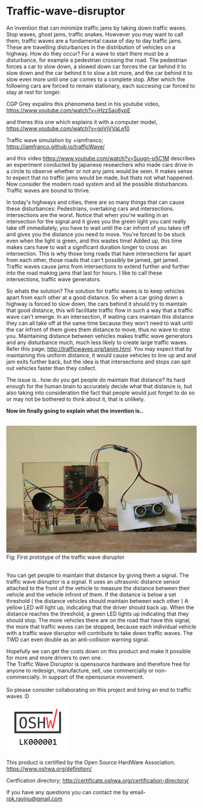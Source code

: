 # Traffic-wave-disruptor
An invention that can minimize traffic jams by taking down traffic waves. 
Stop waves, ghost jams, traffic snakes. Howvever you may want to call them, traffic waves are a fundamental cause of day to day traffic jams. These are travelling disturbances in the distribution of vehicles on a highway. How do they occur? For a wave to start there must be a disturbance, for example a pedestrian crossing the road. The pedestrian forces a car to slow down, a slowed down car forces the car behind it to slow down and the car behind it to slow a bit more, and the car behind it to slow even more until one car comes to a complete stop. After which the following cars are forced to remain stationary, each succesing car forced to stay at rest for longer. 

CGP Grey expalins this phenomena best in his youtube video,
https://www.youtube.com/watch?v=iHzzSao6ypE

and theres this one which explains it with a computer model, https://www.youtube.com/watch?v=goVjVVaLe10

Traffic wave simulation by +iamfranco; https://iamfranco.github.io/trafficWave/
 
and this video https://www.youtube.com/watch?v=Suugn-p5C1M describes an experiment conducted by japanese researchers who made cars drive in a circle to observe whether or not any jams would be seen. It makes sense to expect that no traffic jams would be made, but thats not what happened. Now consider the modern road system and all the possible disturbances. Traffic waves are bound to thrive. 

In today's highways and cities, there are so many things that can cause these disturbances: Pedestrians, overtaking cars and intersections. intersections are the worst. Notice that when you're waiting in an intersection for the signal and it gives you the green light you cant really take off immediately, you have to wait until the car infront of you takes off and gives you the distance you need to move. You're forced to be stuck even when the light is green, and this wastes time! Added up, this time makes cars have to wait a significant duration longer to cross an intersection. This is why those long roads that have intersections far apart from each other, those roads that can't possibly be jamed, get jamed. Traffic waves cause jams from intersections to extend further and further into the road making jams that last for hours. I like to call these intersections, traffic wave generators.

So whats the solution? The solution for traffic waves is to keep vehicles apart from each other at a good distance. So when a car going down a highway is forced to slow down, the cars behind it should try to maintain that good distance, this will facilitate traffic flow in such a way that a traffic wave can't emerge. In an intersection, if waiting cars maintain this distance they can all take off at the same time because they won't need to wait until the car infront of them gives them distance to move, thus no wave to stop you. Maintaining distance between vehicles makes traffic wave generators and any disturbance much, much less likely to create large traffic waves.
Refer this page; http://trafficwaves.org/tanim.html. You may expect that by maintaining this uniform distance, it would cause vehicles to line up and and jam exits further back, but the idea is that intersections and stops can spit out vehicles faster than they collect.

The issue is.. how do you get people do maintain that distance? Its hard enough for the human brain to accurately decide what that distance is, but also taking into consideration the fact that people would just forget to do so or may not be bothered to think about it, that is unlikely. 

**Now im finally going to explain what the invention is..** 
</Br>
</Br>



![alt text](https://github.com/Aightm8/Traffic-wave-disruptor/blob/master/TWD%20prototype%20v1/_MG_6257.JPG)
Fig: First prototype of the traffic wave disruptor
</Br>
</Br>


You can get people to maintain that distance by giving them a signal. The traffic wave disruptor is a signal. It uses an ultrasonic distance sensor attached to the front of the vehicle to measure the distance between their vehicle and the vehicle infront of them. If the distance is below a set threshold ( the distance vehicles should maintain between each other ) A yellow LED will light up, indicating that the driver should back up. When the distance reaches the threshold, a green LED lights up indicating that they should stop. The more vehicles there are on the road that have this signal, the more that traffic waves can be stopped, because each individual vehicle with a traffic wave disruptor will contribute to take down traffic waves. The TWD can even double as an anti-collision warning signal.

Hopefully we can get the costs down on this product and make it possible for more and more drivers to own one.
</br>
The Traffic Wave Disruptor is opensource hardware and therefore free for anyone to redesign, manufacture, sell, use commercially or non-commercially. In support of the opensource movement.
</br>   
So please consider collaborating on this project and bring an end to traffic waves :D

![alt text](https://github.com/Aightm8/Traffic-wave-disruptor/blob/master/OSHWA%20logo.PNG)

This product is certified by the Open Source HardWare Association.
https://www.oshwa.org/definition/

Certfication directory; http://certificate.oshwa.org/certification-directory/

If you have any questions you can contact me by email- rpk.ravinu@gmail.com

